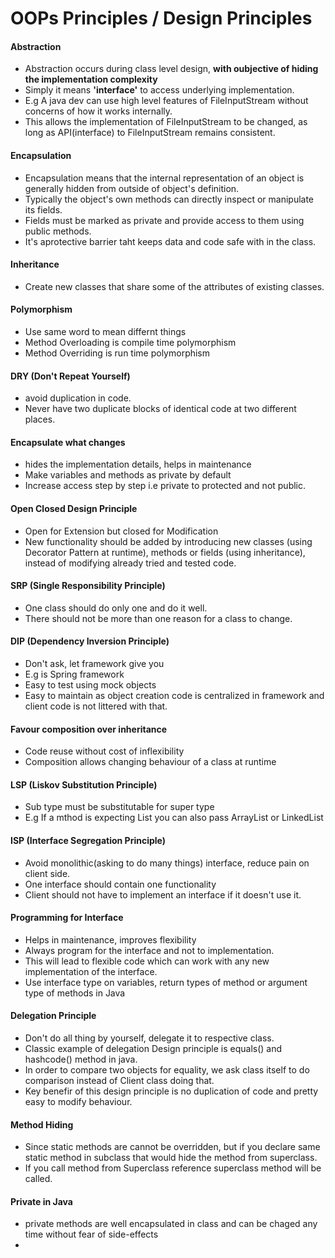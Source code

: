 # OOPs Principles / Design Principles

#### Abstraction
- Abstraction occurs during class level design, **with oubjective of hiding the implementation complexity**
- Simply it means **'interface'** to access underlying implementation.
- E.g A java dev can use high level features of FileInputStream without concerns of how it works internally.
- This allows the implementation of FileInputStream to be changed, as long as API(interface) to FileInputStream remains consistent.

#### Encapsulation
- Encapsulation means that the internal representation of an object is generally hidden from outside of object's definition.
- Typically the object's own methods can directly inspect or manipulate its fields.
- Fields must be marked as private and provide access to them using public methods.
- It's aprotective barrier taht keeps data and code safe with in the class.

#### Inheritance
- Create new classes that share some of the attributes of existing classes.

#### Polymorphism
- Use same word to mean differnt things
- Method Overloading is compile time polymorphism
- Method Overriding is run time polymorphism

#### DRY (Don't Repeat Yourself) 
- avoid duplication in code.
- Never have two duplicate blocks of identical code at two different places.

#### Encapsulate what changes 
- hides the implementation details, helps in maintenance
- Make variables and methods as private by default
- Increase access step by step i.e private to protected and not public.

#### Open Closed Design Principle 
- Open for Extension but closed for Modification
- New functionality should be added by introducing new classes (using Decorator Pattern at runtime), methods or fields (using inheritance), instead of modifying already tried and tested code.

#### SRP (Single Responsibility Principle) 
- One class should do only one and do it well.
- There should not be more than one reason for a class to change.

#### DIP (Dependency Inversion Principle) 
- Don't ask, let framework give you
- E.g is Spring framework
- Easy to test using mock objects
- Easy to maintain as object creation code is centralized in framework and client code is not littered with that.

#### Favour composition over inheritance 
- Code reuse without cost of inflexibility
- Composition allows changing behaviour of a class at runtime

#### LSP (Liskov Substitution Principle) 
- Sub type must be substitutable for super type
- E.g If a mthod is expecting List you can also pass ArrayList or LinkedList

#### ISP (Interface Segregation Principle) 
- Avoid monolithic(asking to do many things) interface, reduce pain on client side.
- One interface should contain one functionality
- Client should not have to implement an interface if it doesn't use it.

#### Programming for Interface 
- Helps in maintenance, improves flexibility
- Always program for the interface and not to implementation.
- This will lead to flexible code which can work with any new implementation of the interface.
- Use interface type on variables, return types of method or argument type of methods in Java

#### Delegation Principle 
- Don't do all thing by yourself, delegate it to respective class.
- Classic example of delegation Design principle is equals() and hashcode() method in java. 
- In order to compare two objects for equality, we ask class itself to do comparison instead of Client class doing that.
- Key benefir of this design principle is no duplication of code and pretty easy to modify behaviour.

#### Method Hiding
- Since static methods are cannot be overridden, but if you declare same static method in subclass that would hide the method from superclass.
- If you call method from Superclass reference superclass method will be called.

#### Private in Java
- private methods are well encapsulated in class and can be chaged any time without fear of side-effects
- 


